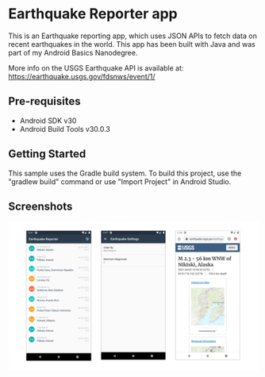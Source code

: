 Earthquake Reporter app
===================================

This is an Earthquake reporting app, which uses JSON APIs to fetch data on recent earthquakes in the world.
This app has been built with Java and was part of my Android Basics Nanodegree.

More info on the USGS Earthquake API is available at:
https://earthquake.usgs.gov/fdsnws/event/1/

Pre-requisites
--------------

- Android SDK v30
- Android Build Tools v30.0.3

Getting Started
---------------

This sample uses the Gradle build system. To build this project, use the
"gradlew build" command or use "Import Project" in Android Studio.

Screenshots
---------------

<a href="https://github.com/stefanluiken/earthquake-reporting"><img src="https://github.com/stefanluiken/earthquake-reporting/blob/main/earthquake_reporting.png" title="earthquake-reporting" alt="earthquake-reporting"></a>

